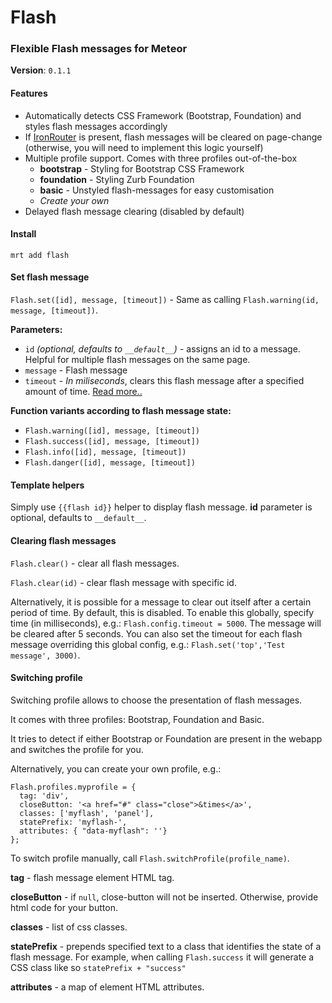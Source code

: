 # Flash

### Flexible Flash messages for Meteor

**Version**: `0.1.1`

#### Features

- Automatically detects CSS Framework (Bootstrap, Foundation) and styles flash messages accordingly
- If [IronRouter](https://github.com/EventedMind/iron-router) is present, flash messages will be cleared on page-change (otherwise, you will need to implement this logic yourself)
- Multiple profile support. Comes with three profiles out-of-the-box
	- **bootstrap** - Styling for Bootstrap CSS Framework
	- **foundation** - Styling Zurb Foundation
	- **basic** - Unstyled flash-messages for easy customisation
	- *Create your own*
- Delayed flash message clearing (disabled by default)

#### Install
`mrt add flash`


#### Set flash message

`Flash.set([id], message, [timeout])` - Same as calling `Flash.warning(id, message, [timeout])`.

**Parameters:**

* `id` *(optional, defaults to `__default__`)*  - assigns an id to a message. Helpful for multiple flash messages on the same page.
* `message` - Flash message
* `timeout` - *In miliseconds*, clears this flash message after a specified amount of time. [Read more..](#clearing)

**Function variants according to flash message state:** 

* `Flash.warning([id], message, [timeout])`
* `Flash.success([id], message, [timeout])`
* `Flash.info([id], message, [timeout])`
* `Flash.danger([id], message, [timeout])`

#### Template helpers

Simply use `{{flash id}}` helper to display flash message. **id** parameter is optional, defaults to `__default__`.

<a name="clearing" id="clearing"></a>
#### Clearing flash messages


`Flash.clear()` - clear all flash messages.

`Flash.clear(id)` - clear flash message with specific id.

Alternatively, it is possible for a message to clear out itself after a certain period of time. By default, this is disabled. To enable this globally, specify time (in milliseconds), e.g.: `Flash.config.timeout = 5000`. The message will be cleared after 5 seconds. You can also set the timeout for each flash message overriding this global config, e.g.: `Flash.set('top','Test message', 3000)`.

#### Switching profile

Switching profile allows to choose the presentation of flash messages.

It comes with three profiles: Bootstrap, Foundation and Basic.

It tries to detect if either Bootstrap or Foundation are present in the webapp and switches the profile for you.

Alternatively, you can create your own profile, e.g.:

    Flash.profiles.myprofile = {
      tag: 'div',
      closeButton: '<a href="#" class="close">&times</a>',
      classes: ['myflash', 'panel'],
      statePrefix: 'myflash-',
      attributes: { "data-myflash": ''}
    };

To switch profile manually, call `Flash.switchProfile(profile_name)`.

**tag** - flash message element HTML tag.

**closeButton** - if `null`, close-button will not be inserted. Otherwise, provide html code for your button.

**classes** - list of css classes.

**statePrefix** - prepends specified text to a class that identifies the state of a flash message. For example, when calling `Flash.success` it will generate a CSS class like so `statePrefix + "success"`

**attributes** - a map of element HTML attributes.
